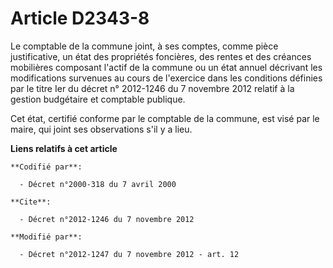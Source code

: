 # Article D2343-8

Le comptable de la commune joint, à ses comptes, comme pièce justificative, un état des propriétés foncières, des rentes et
des créances mobilières composant l'actif de la commune ou un état annuel décrivant les modifications survenues au cours de
l'exercice dans les conditions définies                      par le titre Ier du décret n° 2012-1246 du 7 novembre 2012
relatif à la gestion budgétaire et comptable publique. 

Cet état, certifié conforme par le comptable de la commune, est visé par le maire, qui joint ses observations s'il y a lieu.

**Liens relatifs à cet article**

	**Codifié par**:

	  - Décret n°2000-318 du 7 avril 2000

	**Cite**:

	  - Décret n°2012-1246 du 7 novembre 2012

	**Modifié par**:

	  - Décret n°2012-1247 du 7 novembre 2012 - art. 12
